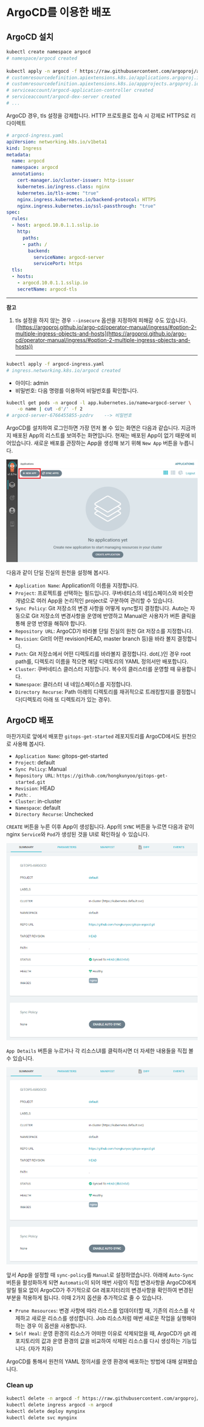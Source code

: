 # ArgoCD를 이용한 배포

## ArgoCD 설치

```bash
kubectl create namespace argocd
# namespace/argocd created

kubectl apply -n argocd -f https://raw.githubusercontent.com/argoproj/argo-cd/stable/manifests/install.yaml
# customresourcedefinition.apiextensions.k8s.io/applications.argoproj.io created
# customresourcedefinition.apiextensions.k8s.io/appprojects.argoproj.io created
# serviceaccount/argocd-application-controller created
# serviceaccount/argocd-dex-server created
# ...
```

ArgoCD 경우, tls 설정을 강제합니다. HTTP 프로토콜로 접속 시 강제로 HTTPS로 리다이렉트

```yaml
# argocd-ingress.yaml
apiVersion: networking.k8s.io/v1beta1
kind: Ingress
metadata:
  name: argocd
  namespace: argocd
  annotations:
    cert-manager.io/cluster-issuer: http-issuer
    kubernetes.io/ingress.class: nginx
    kubernetes.io/tls-acme: "true"
    nginx.ingress.kubernetes.io/backend-protocol: HTTPS
    nginx.ingress.kubernetes.io/ssl-passthrough: "true"
spec:
  rules:
  - host: argocd.10.0.1.1.sslip.io
    http:
      paths:
      - path: /
        backend:
          serviceName: argocd-server
          servicePort: https
  tls:
  - hosts:
    - argocd.10.0.1.1.sslip.io
    secretName: argocd-tls
```

---

**참고** 

1. tls 설정을 하지 않는 경우 `--insecure` 옵션을 지정하여 피해갈 수도 있습니다. ([https://argoproj.github.io/argo-cd/operator-manual/ingress/#option-2-multiple-ingress-objects-and-hosts](https://argoproj.github.io/argo-cd/operator-manual/ingress/#option-2-multiple-ingress-objects-and-hosts))

	---

```bash
kubectl apply -f argocd-ingress.yaml
# ingress.networking.k8s.io/argocd created
```

- 아이디: admin
- 비밀번호: 다음 명령를 이용하여 비밀번호를 확인합니다.

```bash
kubectl get pods -n argocd -l app.kubernetes.io/name=argocd-server \
    -o name | cut -d'/' -f 2
# argocd-server-6766455855-pzdrv    --> 비밀번호
```

ArgoCD를 설치하여 로그인하면 가장 먼저 볼 수 있는 화면은 다음과 같습니다. 지금까지 배포된 App의 리스트를 보여주는 화면입니다. 현재는 배포된 App이 없기 때문에 비어있습니다. 새로운 배포를 관장하는 App을 생성해 보기 위해 `New App` 버튼을 누릅니다.

![[그림 15-9] ArgoCD Web UI](15-09.png)

<!-- 단일 진실의 원천을 설정하는 화면 (Git 설정화면) 입니다. -->

다음과 같이 단일 진실의 원천을 설정해 봅시다.

<!-- ![[그림 15-10] Git 설정화면](15-10.png) -->

- `Application Name`: Application의 이름을 지정합니다.
- `Project`: 프로젝트를 선택하는 필드입니다. 쿠버네티스의 네임스페이스와 비슷한 개념으로 여러 App을 논리적인 project로 구분하여 관리할 수 있습니다.
- `Sync Policy`: Git 저장소의 변경 사항을 어떻게 sync할지 결정합니다. Auto는 자동으로 Git 저장소의 변경사항을 운영에 반영하고 Manual은 사용자가 버튼 클릭을 통해  운영 반영을 해줘야 합니다.
- `Repository URL`: ArgoCD가 바라볼 단일 진실의 원천 Git 저장소를 지정합니다.
- `Revision`: Git의 어떤 revision(HEAD, master branch 등)을 바라 볼지 결정합니다.
- `Path`: Git 저장소에서 어떤 디렉토리를 바라볼지 결정합니다. dot(.)인 경우 root path를, 디렉토리 이름을 적으면 해당 디렉토리의 YAML 정의서만 배포합니다.
- `Cluster`: 쿠버네티스 클러스터 지정합니다. 복수의 클러스터를 운영할 때 유용합니다.
- `Namespace`: 클러스터 내 네임스페이스를 지정합니다.
- `Directory Recurse`: Path 아래의 디렉토리를 재귀적으로 트래킹할지를 결정합니다(디렉토리 아래 또 디렉토리가 있는 경우).

## ArgoCD 배포

마찬가지로 앞에서 배포한 `gitops-get-started` 레포지토리를 ArgoCD에서도 원천으로 사용해 봅시다.

- `Application Name`: gitops-get-started
- `Project`: default
- `Sync Policy`: Manual
- `Repository URL`: `https://github.com/hongkunyoo/gitops-get-started.git`
- `Revision`: HEAD
- `Path`: .
- `Cluster`: in-cluster
- `Namespace`: default
- `Directory Recurse`: Unchecked

`CREATE` 버튼을 누른 이후 App이 생성됩니다. App의 `SYNC` 버튼을 누르면 다음과 같이 nginx `Service`와 `Pod`가 생성된 것을 UI로 확인하실 수 있습니다.

![[그림 15-11] Application 연결](15-11.png)

`App Details` 버튼을 누르거나 각 리소스UI를 클릭하시면 더 자세한 내용들을 직접 볼 수 있습니다.

![[그림 15-12] App 상세 화면](15-12.png)

앞서 App을 설정할 때 `sync-policy`를 `Manual`로 설정하였습니다. 아래에 `Auto-Sync` 버튼을 활성화하게 되면 `Automatic`이 되어 매번 사람이 직접 변경사항을 ArgoCD에게 알릴 필요 없이 ArgoCD가 주기적으로 Git 레포지터리의 변경사항을 확인하여 변경된 부분을 적용하게 됩니다. 이때 2가지 옵션을 추가적으로 줄 수 있습니다.

- `Prune Resources`: 변경 사항에 따라 리소스를 업데이터할 때, 기존의 리소스를 삭제하고 새로운 리소스를 생성합니다. Job 리소스처럼 매번 새로운 작업을 실행해야 하는 경우 이 옵션을 사용합니다.
- `Self Heal`: 운영 환경의 리소스가 어떠한 이유로 삭제되었을 때, ArgoCD가 git 레포지토리의 값과 운영 환경의 값을 비교하여 삭제된 리소스를 다시 생성하는 기능입니다. (자가 치유)

ArgoCD를 통해서 원천의 YAML 정의서를 운영 환경에 배포하는 방법에 대해 살펴봤습니다.

### Clean up

```bash
kubectl delete -n argocd -f https://raw.githubusercontent.com/argoproj/argo-cd/stable/manifests/install.yaml
kubectl delete ingress argocd -n argocd
kubectl delete deploy mynginx
kubectl delete svc mynginx
```
